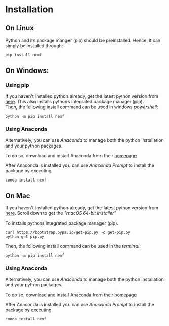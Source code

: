 # Installation

## On Linux
Python and its package manger (pip) should be preinstalled.
Hence, it can simply be installed through:
``` bash
pip install nemf
```

## On Windows:

### Using pip
If you haven't installed python already,
get the latest python version from 
[here](https://www.python.org/downloads/windows/).
This also installs pythons integrated package manager (pip).  
Then, the following install command can be used in windows *powershell*:
``` powershell
python -m pip install nemf
```

### Using Anaconda
Alternatively, you can use *Anaconda* to manage both the python installation 
and your python packages.

To do so, download and install Anaconda from their 
[homepage](https://www.anaconda.com/products/individual)

After Anaconda is installed you can use *Anaconda Prompt* to install the package
by executing
``` powershell
conda install nemf
```

## On Mac
If you haven't installed python already,
get the latest python version from 
[here](https://www.python.org/downloads/mac-osx/).
Scroll down to get the *"macOS 64-bit installer"*

To installs pythons integrated package manager (pip).
```
curl https://bootstrap.pypa.io/get-pip.py -o get-pip.py
python get-pip.py
```

Then, the following install command can be used in the *terminal*:
```
python -m pip install nemf
```

### Using Anaconda
Alternatively, you can use *Anaconda* to manage both the python installation 
and your python packages.

To do so, download and install Anaconda from their 
[homepage](https://www.anaconda.com/products/individual)

After Anaconda is installed you can use *Anaconda Prompt* to install the package
by executing
``` powershell
conda install nemf
```
